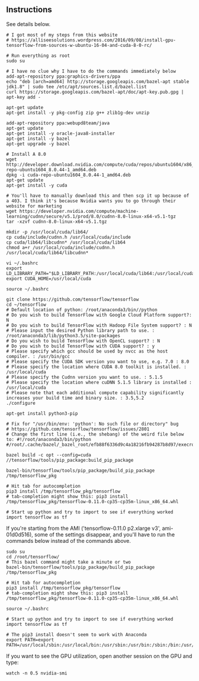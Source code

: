 ## Instructions

See details below.

	# I got most of my steps from this website
	# https://alliseesolutions.wordpress.com/2016/09/08/install-gpu-tensorflow-from-sources-w-ubuntu-16-04-and-cuda-8-0-rc/

	# Run everything as root
	sudo su

	# I have no clue why I have to do the commands immediately below
	add-apt-repository ppa:graphics-drivers/ppa
	echo "deb [arch=amd64] http://storage.googleapis.com/bazel-apt stable jdk1.8" | sudo tee /etc/apt/sources.list.d/bazel.list
	curl https://storage.googleapis.com/bazel-apt/doc/apt-key.pub.gpg | apt-key add -

	apt-get update
	apt-get install -y pkg-config zip g++ zlib1g-dev unzip

	add-apt-repository ppa:webupd8team/java
	apt-get update
	apt-get install -y oracle-java8-installer
	apt-get install -y bazel
	apt-get upgrade -y bazel

	# Install A 8.0
	wget http://developer.download.nvidia.com/compute/cuda/repos/ubuntu1604/x86_64/cuda-repo-ubuntu1604_8.0.44-1_amd64.deb
	dpkg -i cuda-repo-ubuntu1604_8.0.44-1_amd64.deb
	apt-get update
	apt-get install -y cuda

	# You'll have to manually download this and then scp it up because of a 403. I think it's because Nvidia wants you to go through their website for marketing
	wget https://developer.nvidia.com/compute/machine-learning/cudnn/secure/v5.1/prod/8.0/cudnn-8.0-linux-x64-v5.1-tgz
	tar -xzvf cudnn-8.0-linux-x64-v5.1.tgz

	mkdir -p /usr/local/cuda/lib64/
	cp cuda/include/cudnn.h /usr/local/cuda/include
	cp cuda/lib64/libcudnn* /usr/local/cuda/lib64
	chmod a+r /usr/local/cuda/include/cudnn.h /usr/local/cuda/lib64/libcudnn*

	vi ~/.bashrc
	export LD_LIBRARY_PATH="$LD_LIBRARY_PATH:/usr/local/cuda/lib64:/usr/local/cuda/extras/CUPTI/lib64"
	export CUDA_HOME=/usr/local/cuda

	source ~/.bashrc

	git clone https://github.com/tensorflow/tensorflow
	cd ~/tensorflow
	# Default location of python: /root/anaconda3/bin//python
	# Do you wish to build TensorFlow with Google Cloud Platform support?: N
	# Do you wish to build TensorFlow with Hadoop File System support? : N
	# Please input the desired Python library path to use. : /root/anaconda3/lib/python3.5/site-packages
	# Do you wish to build TensorFlow with OpenCL support? : N
	# Do you wish to build TensorFlow with CUDA support? : y
	# Please specify which gcc should be used by nvcc as the host compiler. : /usr/bin/gcc
	# Please specify the CUDA SDK version you want to use, e.g. 7.0 : 8.0
	# Please specify the location where CUDA 8.0 toolkit is installed. : /usr/local/cuda
	# Please specify the Cudnn version you want to use. : 5.1.5
	# Please specify the location where cuDNN 5.1.5 library is installed : /usr/local/cuda
	# Please note that each additional compute capability significantly increases your build time and binary size. : 3.5,5.2
	./configure

	apt-get install python3-pip

	# Fix for "/usr/bin/env: 'python': No such file or directory" bug
	# https://github.com/tensorflow/tensorflow/issues/2801
	# Change the first line (i.e., the shebang) of the weird file below to: #!/root/anaconda3/bin/python
	#/root/.cache/bazel/_bazel_root/efb88f6336d9c4a18216fb94287b8d97/execroot/tensorflow/third_party/gpus/crosstool/clang/bin/crosstool_wrapper_driver_is_not_gcc

	bazel build -c opt --config=cuda //tensorflow/tools/pip_package:build_pip_package

	bazel-bin/tensorflow/tools/pip_package/build_pip_package  /tmp/tensorflow_pkg

	# Hit tab for autocompletion
	pip3 install /tmp/tensorflow_pkg/tensorflow
	# tab-completion might show this: pip3 install /tmp/tensorflow_pkg/tensorflow-0.11.0-cp35-cp35m-linux_x86_64.whl

	# Start up python and try to import to see if everything worked
	import tensorflow as tf


If you're starting from the AMI ('tensorflow-0.11.0 p2.xlarge v3', ami-01d0d516), some of the settings disappear, and you'll have to run the commands below instead of the commands above.

	sudo su
	cd /root/tensorflow/
	# This bazel command might take a minute or two
	bazel-bin/tensorflow/tools/pip_package/build_pip_package  /tmp/tensorflow_pkg

	# Hit tab for autocompletion
	pip3 install /tmp/tensorflow_pkg/tensorflow
	# tab-completion might show this: pip3 install /tmp/tensorflow_pkg/tensorflow-0.11.0-cp35-cp35m-linux_x86_64.whl

	source ~/.bashrc

	# Start up python and try to import to see if everything worked
	import tensorflow as tf

	# The pip3 install doesn't seem to work with Anaconda
	export PATH=export PATH=/usr/local/sbin:/usr/local/bin:/usr/sbin:/usr/bin:/sbin:/bin:/usr/games:/usr/local/games


If you want to see the GPU utilization, open another session on the GPU and type:

	watch -n 0.5 nvidia-smi
